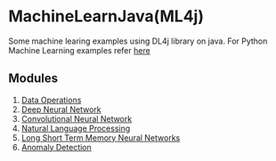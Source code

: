 # MachineLearnJava(ML4j)

Some machine learing examples using DL4j library on java.
For Python Machine Learning examples refer [here](https://github.com/abondar24/MachineLearnPython)

## Modules

1. [Data Operations](DataOperations/README.md)
2. [Deep Neural Network](DeepNetwork/README.md)
3. [Convolutional Neural Network](ConvolutionalNetwork/README.md)
4. [Natural Language Processing](NaturalLangProcessing/README.md)
5. [Long Short Term Memory Neural Networks](LstmNet/README.md)
6. [Anomaly Detection](AnomalyDetection/README.md)
